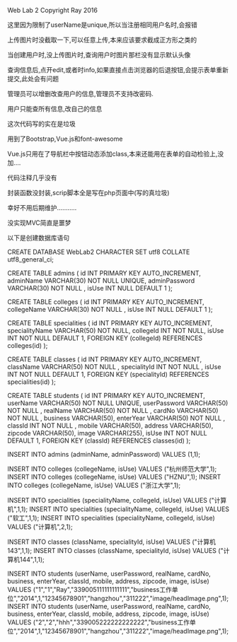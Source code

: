 Web Lab 2 Copyright Ray 2016

这里因为限制了userName是unique,所以当注册相同用户名时,会报错

上传图片时没截取一下,可以任意上传,本来应该要求截成正方形之类的

当创建用户时,没上传图片时,查询用户时图片那栏没有显示默认头像

查询信息后,点开edit,或者时info,如果直接点击浏览器的后退按钮,会提示表单重新提交,此处会有问题

管理员可以增删改查用户的信息,管理员不支持改密码.

用户只能查所有信息,改自己的信息


这次代码写的实在是垃圾

用到了Bootstrap,Vue.js和font-awesome

Vue.js只用在了导航栏中按钮动态添加class,本来还能用在表单的自动检验上,没加....

代码注释几乎没有

封装函数没封装,scrip脚本全是写在php页面中(写的真垃圾)

幸好不用后期维护...........

没实现MVC简直是噩梦

以下是创建数据库语句

CREATE DATABASE WebLab2  CHARACTER SET utf8 COLLATE utf8_general_ci;

CREATE TABLE admins
(
  id INT PRIMARY KEY AUTO_INCREMENT,
  adminName VARCHAR(30) NOT NULL UNIQUE,
  adminPassword VARCHAR(30) NOT NULL ,
  isUse INT NULL DEFAULT 1
);

CREATE TABLE colleges
(
  id INT PRIMARY KEY AUTO_INCREMENT,
  collegeName VARCHAR(30) NOT NULL ,
  isUse INT NULL DEFAULT 1
);

CREATE TABLE specialities
(
  id INT PRIMARY KEY AUTO_INCREMENT,
  specialityName VARCHAR(50) NOT NULL,
  collegeId INT NOT NULL,
  isUse INT NOT NULL DEFAULT 1,
  FOREIGN KEY (collegeId) REFERENCES colleges(id)
);

CREATE TABLE classes
(
  id INT PRIMARY KEY AUTO_INCREMENT,
  className VARCHAR(50) NOT NULL ,
  specialityId INT NOT NULL ,
  isUse INT NOT NULL DEFAULT 1,
  FOREIGN KEY (specialityId) REFERENCES specialities(id)
);

CREATE TABLE students
(
  id INT PRIMARY KEY AUTO_INCREMENT,
  userName VARCHAR(50) NOT NULL UNIQUE,
  userPassword VARCHAR(50) NOT NULL ,
  realName VARCHAR(50) NOT NULL ,
  cardNo VARCHAR(50) NOT NULL ,
  business VARCHAR(50),
  enterYear VARCHAR(50) NOT NULL ,
  classId INT NOT NULL ,
  mobile VARCHAR(50),
  address VARCHAR(50),
  zipcode VARCHAR(50),
  image VARCHAR(255),
  isUse INT NOT NULL DEFAULT 1,
  FOREIGN KEY (classId) REFERENCES classes(id)
);

INSERT INTO admins (adminName, adminPassword) VALUES (1,1);

INSERT INTO colleges (collegeName, isUse) VALUES ("杭州师范大学",1);
INSERT INTO colleges (collegeName, isUse) VALUES ("HZNU",1);
INSERT INTO colleges (collegeName, isUse) VALUES ("浙江大学",1);

INSERT INTO specialities (specialityName, collegeId, isUse) VALUES ("计算机",1,1);
INSERT INTO specialities (specialityName, collegeId, isUse) VALUES ("软工",1,1);
INSERT INTO specialities (specialityName, collegeId, isUse) VALUES ("计算机",2,1);

INSERT INTO classes (className, specialityId, isUse) VALUES ("计算机143",1,1);
INSERT INTO classes (className, specialityId, isUse) VALUES ("计算机144",1,1);

INSERT INTO students (userName, userPassword, realName, cardNo, business, enterYear, classId, mobile, address, zipcode, image, isUse) VALUES
  ("1","1","Ray","339005111111111111","business工作单位","2014",1,"12345678901","hangzhou","311222","image/headImage.png",1);
INSERT INTO students (userName, userPassword, realName, cardNo, business, enterYear, classId, mobile, address, zipcode, image, isUse) VALUES
  ("2","2","hhh","339005222222222222","business工作单位","2014",1,"12345678901","hangzhou","311222","image/headImage.png",1);